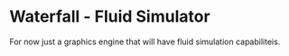 # Waterfall - Fluid Simulator

For now just a graphics engine that will have fluid simulation capabiliteis.
